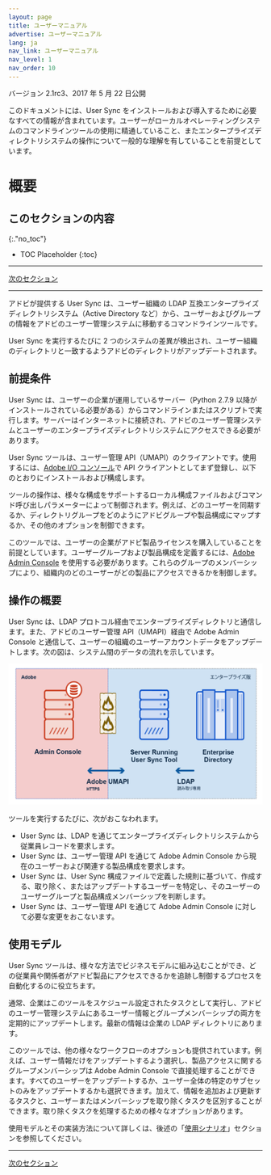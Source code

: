 ```yaml
---
layout: page
title: ユーザーマニュアル
advertise: ユーザーマニュアル
lang: ja
nav_link: ユーザーマニュアル
nav_level: 1
nav_order: 10
---
```


バージョン 2.1rc3、2017 年 5 月 22 日公開

このドキュメントには、User Sync をインストールおよび導入するために必要なすべての情報が含まれています。ユーザーがローカルオペレーティングシステムのコマンドラインツールの使用に精通していること、またエンタープライズディレクトリシステムの操作について一般的な理解を有していることを前提としています。


# 概要

## このセクションの内容
{:."no_toc"}

* TOC Placeholder
{:toc}

---

[次のセクション](setup_and_installation.md)

---

アドビが提供する User Sync は、ユーザー組織の LDAP 互換エンタープライズディレクトリシステム（Active Directory など）から、ユーザーおよびグループの情報をアドビのユーザー管理システムに移動するコマンドラインツールです。

User Sync を実行するたびに 2 つのシステムの差異が検出され、ユーザー組織のディレクトリと一致するようアドビのディレクトリがアップデートされます。

## 前提条件

User Sync は、ユーザーの企業が運用しているサーバー（Python 2.7.9 以降がインストールされている必要がある）からコマンドラインまたはスクリプトで実行します。サーバーはインターネットに接続され、アドビのユーザー管理システムとユーザーのエンタープライズディレクトリシステムにアクセスできる必要があります。

User Sync ツールは、ユーザー管理 API（UMAPI）のクライアントです。使用するには、[Adobe I/O コンソール](https://www.adobe.io/console/)で API クライアントとしてまず登録し、以下のとおりにインストールおよび構成します。

ツールの操作は、様々な構成をサポートするローカル構成ファイルおよびコマンド呼び出しパラメーターによって制御されます。例えば、どのユーザーを同期するか、ディレクトリグループをどのようにアドビグループや製品構成にマップするか、その他のオプションを制御できます。

このツールでは、ユーザーの企業がアドビ製品ライセンスを購入していることを前提としています。ユーザーグループおよび製品構成を定義するには、[Adobe Admin Console](https://adminconsole.adobe.com/enterprise/) を使用する必要があります。これらのグループのメンバーシップにより、組織内のどのユーザーがどの製品にアクセスできるかを制御します。

## 操作の概要

User Sync は、LDAP プロトコル経由でエンタープライズディレクトリと通信します。また、アドビのユーザー管理 API（UMAPI）経由で Adobe Admin Console と通信して、ユーザーの組織のユーザーアカウントデータをアップデートします。次の図は、システム間のデータの流れを示しています。

![Figure 1:User Sync のデータの流れ](media/adobe-to-enterprise-connections.png)

ツールを実行するたびに、次がおこなわれます。

- User Sync は、LDAP を通じてエンタープライズディレクトリシステムから従業員レコードを要求します。
- User Sync は、ユーザー管理 API を通じて Adobe Admin Console から現在のユーザーおよび関連する製品構成を要求します。
- User Sync は、User Sync 構成ファイルで定義した規則に基づいて、作成する、取り除く、またはアップデートするユーザーを特定し、そのユーザーのユーザーグループと製品構成メンバーシップを判断します。
- User Sync は、ユーザー管理 API を通じて Adobe Admin Console に対して必要な変更をおこないます。

## 使用モデル

User Sync ツールは、様々な方法でビジネスモデルに組み込むことができ、どの従業員や関係者がアドビ製品にアクセスできるかを追跡し制御するプロセスを自動化するのに役立ちます。

通常、企業はこのツールをスケジュール設定されたタスクとして実行し、アドビのユーザー管理システムにあるユーザー情報とグループメンバーシップの両方を定期的にアップデートします。最新の情報は企業の LDAP ディレクトリにあります。

このツールでは、他の様々なワークフローのオプションも提供されています。例えば、ユーザー情報だけをアップデートするよう選択し、製品アクセスに関するグループメンバーシップは Adobe Admin Console で直接処理することができます。すべてのユーザーをアップデートするか、ユーザー全体の特定のサブセットのみをアップデートするかも選択できます。加えて、情報を追加および更新するタスクと、ユーザーまたはメンバーシップを取り除くタスクを区別することができます。取り除くタスクを処理するための様々なオプションがあります。

使用モデルとその実装方法について詳しくは、後述の「[使用シナリオ](usage_scenarios.md#使用シナリオ)」セクションを参照してください。

---

[次のセクション](setup_and_installation.md)
